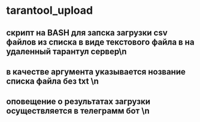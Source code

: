 # tarantool_upload
## скрипт на BASH для запска загрузки csv файлов из списка в виде текстового файла в на удаленный тарантул сервер\n
## в качестве аргумента указывается нозвание списка файла без txt \n
## оповещение о результатах загрузки осуществляется в телеграмм бот \n
